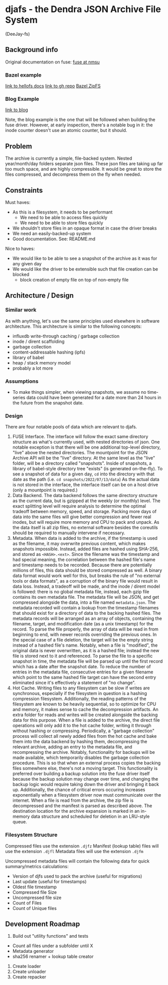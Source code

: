 # djafs - the Dendra JSON Archive File System
(DeeJay-fs)
## Background info
Original documentation on fuse:
[fuse at nmsu](https://www.cs.nmsu.edu/~pfeiffer/fuse-tutorial/html/index.html)

### Bazel example
[link to hellofs docs](https://pkg.go.dev/bazil.org/fuse@v0.0.0-20200524192727-fb710f7dfd05/examples/hellofs)
[link to gh repo](https://github.com/bazil/fuse/blob/fb710f7dfd05/examples/hellofs/hello.go)
[Bazel ZipFS](https://github.com/bazil/zipfs)

### Blog Example
[link to blog](https://blog.trieoflogs.com/2021-05-25-fuse-filesystem-go/)

Note, the blog example is the one that will be followed when building
the fuse driver. However, at early inspection, there's a notable bug
in it: the inode counter doesn't use an atomic counter, but it should.

## Problem
The archive is currently a simple, file-backed system.
Nested year/month/day folders separate json files.
These json files are taking up far too much space, and are highly compressible.
It would be great to store the files compressed, and decompress them
on the fly when needed.

## Constraints
Must haves:
- As this is a filesystem, it needs to be performant
  - We need to be able to access files quickly
  - We need to be able to store files quickly
- We shouldn't store files in an opaque format in case the driver breaks
- We need an easily-backed-up system
- Good documentation. See: README.md

Nice to haves:
- We would like to be able to see a snapshot of the archive
  as it was for any given day
- We would like the driver to be extensible such that file
  creation can be blocked
  - block creation of empty file on top of non-empty file


## Architecture / Design

### Similar work
As with anything, let's use the same principles used elsewhere
in software architecture.
This architecture is similar to the following concepts:
 - influxdb write-through caching / garbage collection
 - inode / dirent scaffolding
 - garbage collection
 - content-addressable hashing (ipfs)
 - library of babel
 - heap / stack memory model
 - probably a lot more

### Assumptions
 - To make things simpler, when viewing snapshots, we assume no time-series
   data could have been generated for a date more than 24 hours in
   the future from the snapshot date.

### Design

There are four notable pools of data which are relevant to djafs.
1. FUSE Interface.
   The interface will follow the exact same directory structure as what's
   currently used, with nested directories of json.
   One notable exception is that there will be one additional top-level
   directory, "live" above the nested directories.
   The mountpoint for the JSON Archive API will be the "live" directory.
   At the same level as the "live" folder, will be a directory
   called "snapshots".
   Inside of snapshots, a library of babel-style directory tree
   "exists" (is generated on-the-fly).
   To see a snapshot of data for a given day, `cd` into the directory with
   that date as the path (i.e. `cd snapshots/2022/07/13/data`)
   As the actual data is not stored in the interface, the interface itself
   can be on a host drive (only a mountpoint is required.)
1. Data Backend.
   The data backend follows the same directory structure as the current data,
   but is gzipped at the weekly (or monthly) level.
   The exact splitting level will require analysis to determine the optimal
   tradeoff between memory, speed, and storage.
   Packing more days of data into the same files will give better compression
   and fewer real inodes, but will require more memory and CPU to
   pack and unpack.
   As the data itself is all zip files, no external software besides the
   coreutils should be required to manually intervene if necessary.
1. Metadata.
   When data is added to the archive, if the timestamp is used as the filename,
   it may overwrite previous content, which makes snapshots impossible.
   Instead, added files are hashed using SHA-256, and stored as `<HASH>.<ext>`.
   Since the filename was the timestamp and had special meaning, the
   correlation between the hashed file's name and timestamp
   needs to be recorded.
   Because there are potentially millions of files, this data should be
   stored compressed as well.
   A binary data format would work well for this, but breaks the rule of
   "no external tools or data formats", as a corruption of the binary file
   would result in data loss.
   Instead, a tradeoff will be made, and the inode / dirent model is followed:
   there is no global metadata file, instead, each gzip file contains its
   own metadata file.
   The metadata file will be JSON, and get compressed alongside the data,
   into a file named `metadata.json`.
   The metadata recorded will contain a lookup from the timestamp filenames
   that should exist for a directory of data to the backing hashed files.
   The metadata records will be arranged as an array of objects, containing
   the filename, target, and modification date (as a unix timestamp)
   for the record.
   To parse the file properly, the array of data will be read in from
   beginning to end, with newer records overriding the previous ones.
   In the special case of a file deletion, the target will be the empty
   string instead of a hashed file's name.
   Notably, when a file is "modified", the original data is never overwritten,
   as it is a hashed file; instead the new file is stored next to it and referenced.
   To parse the file to a specific snapshot in time, the metadata file will be
   parsed up until the first record which has a date after the snapshot date.
   To reduce the number of entries in the metadata file, consecutive entries
   for a given filename which point to the same hashed file target can have
   the second entry eliminated since it's effectively a statement of "no change".
1. Hot Cache.
   Writing files to any filesystem can be slow if writes are synchronous,
   especially if the filesystem in question is a hashing compression filesystem.
   Additionally, the reading patterns of the filesystem are known to be
   heavily sequential, so to optimize for CPU and memory, it makes sense to
   cache the decompression artifacts.
   An extra folder for reads and writes will be created alongside
   the backing data for this purpose.
   When a file is added to the archive, the direct file operations will only
   add it to the hot cache folder, writing it through without
   hashing or compressing.
   Periodically, a "garbage collection" process will collect all newly added
   files from the hot cache and bake them into the data backend by hashing
   them, decompressing the relevant archive, adding an entry to the
   metadata file, and recompressing the archive.
   Notably, functionality for backups will be made available, which
   temporarily disables the garbage collection procedure.
   This is so that when an external process copies the backing
   files somewhere else, there's not a moving target.
   This functionality is preferred over building a backup solution into the
   fuse driver itself because the backup solution may change over time, and
   changing the backup logic would require taking down the driver
   and bringing it back up.
   Additionally, the chance of critical errors occuring increases exponentially
   when a filesystem driver now must communicate over the internet.
   When a file is read from the archive, the zip file is decompressed and the
   manifest is parsed as described above.
   The destination location for the archive expansion is marked in an in-memory
   data structure and scheduled for deletion in an LRU-style queue.

### Filesystem Structure

Compressed files use the extension `.djfz`
Manifest (lookup table) files will use the extension `.djfl`
Metadata files will use the extension `.djfm`

Uncompressed metadata files will contain the following data for quick summary/metrics calculations:
 - Version of djfs used to pack the archive (useful for migrations)
 - Last update (useful for timestamps)
 - Oldest file timestamp
 - Compressed file Size
 - Uncompressed file size
 - Count of Files
 - Count of Unique files



## Development Roadmap

1. Build out "utility functions" and tests
  - Count all files under a subfolder until X
  - Metadata generator
  - sha256 renamer + lookup table creator
1. Create loader
1. Create unloader
1. Create repacker
